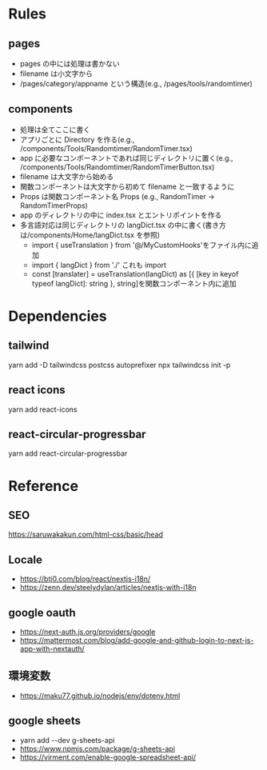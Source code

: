 # Rules

## pages

- pages の中には処理は書かない
- filename は小文字から
- /pages/category/appname という構造(e.g., /pages/tools/randomtimer)

## components

- 処理は全てここに書く
- アプリごとに Directory を作る(e.g., /components/Tools/Randomtimer/RandomTimer.tsx)
- app に必要なコンポーネントであれば同じディレクトリに置く(e.g., /components/Tools/Randomtimer/RandomTimerButton.tsx)
- filename は大文字から始める
- 関数コンポーネントは大文字から初めて filename と一致するように
- Props は関数コンポーネント名 Props (e.g., RandomTimer -> RandomTimerProps)
- app のディレクトリの中に index.tsx とエントリポイントを作る
- 多言語対応は同じディレクトリの langDict.tsx の中に書く(書き方は/components/Home/langDict.tsx を参照)
  - import { useTranslation } from '@/MyCustomHooks'をファイル内に追加
  - import { langDict } from './' これも import
  - const [translater] = useTranslation(langDict) as [{ [key in keyof typeof langDict]: string }, string]を関数コンポーネント内に追加

# Dependencies

## tailwind

yarn add -D tailwindcss postcss autoprefixer
npx tailwindcss init -p

## react icons

yarn add react-icons

## react-circular-progressbar

yarn add react-circular-progressbar

# Reference

## SEO

https://saruwakakun.com/html-css/basic/head

## Locale

- https://btj0.com/blog/react/nextjs-i18n/
- https://zenn.dev/steelydylan/articles/nextjs-with-i18n

## google oauth

- https://next-auth.js.org/providers/google
- https://mattermost.com/blog/add-google-and-github-login-to-next-js-app-with-nextauth/

## 環境変数

- https://maku77.github.io/nodejs/env/dotenv.html

## google sheets

- yarn add --dev g-sheets-api
- https://www.npmjs.com/package/g-sheets-api
- https://virment.com/enable-google-spreadsheet-api/
